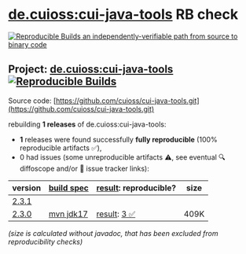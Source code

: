 [de.cuioss:cui-java-tools](https://central.sonatype.com/artifact/de.cuioss/cui-java-tools/versions) RB check
=======

[![Reproducible Builds](https://reproducible-builds.org/images/logos/rb.svg) an independently-verifiable path from source to binary code](https://reproducible-builds.org/)

## Project: [de.cuioss:cui-java-tools](https://central.sonatype.com/artifact/de.cuioss/cui-java-tools/versions) [![Reproducible Builds](https://img.shields.io/endpoint?url=https://raw.githubusercontent.com/jvm-repo-rebuild/reproducible-central/master/content/de/cuioss/cui-java-tools/badge.json)](https://github.com/jvm-repo-rebuild/reproducible-central/blob/master/content/de/cuioss/cui-java-tools/README.md)

Source code: [https://github.com/cuioss/cui-java-tools.git](https://github.com/cuioss/cui-java-tools.git)

rebuilding **1 releases** of de.cuioss:cui-java-tools:
- **1** releases were found successfully **fully reproducible** (100% reproducible artifacts :white_check_mark:),
- 0 had issues (some unreproducible artifacts :warning:, see eventual :mag: diffoscope and/or :memo: issue tracker links):

| version | [build spec](/BUILDSPEC.md) | [result](https://reproducible-builds.org/docs/jvm/): reproducible? | size |
| -- | --------- | ------ | -- |
| [2.3.1](https://central.sonatype.com/artifact/de.cuioss/cui-java-tools/2.3.1/pom) | | | |
| [2.3.0](https://central.sonatype.com/artifact/de.cuioss/cui-java-tools/2.3.0/pom) | [mvn jdk17](cui-java-tools-2.3.0.buildspec) | [result](cui-java-tools-2.3.0.buildinfo): [3 :white_check_mark: ](cui-java-tools-2.3.0.buildcompare) | 409K |

<i>(size is calculated without javadoc, that has been excluded from reproducibility checks)</i>
